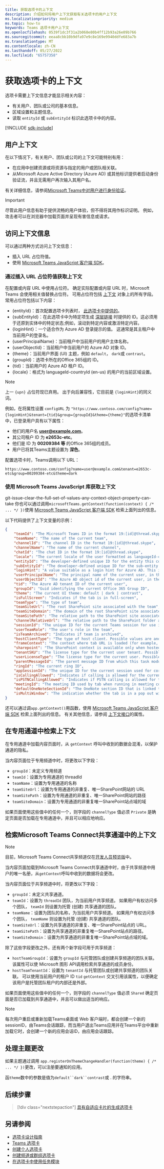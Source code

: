 ```yaml
---
title: 获取选项卡的上下文
description: 介绍如何将用户上下文获取有关选项卡的用户上下文
ms.localizationpriority: medium
ms.topic: how-to
keywords: Teams 选项卡用户上下文
ms.openlocfilehash: 0539f1dc3f31a2b068e80b4ff12b93a26e09b766
ms.sourcegitcommit: eeaa8cbb10b9dfa97e9c8e169e9940ddfe683a7b
ms.translationtype: MT
ms.contentlocale: zh-CN
ms.lasthandoff: 05/27/2022
ms.locfileid: "65757358"
---
```

# <a name="get-context-for-your-tab"></a>获取选项卡的上下文

选项卡需要上下文信息才能显示相关内容：

* 有关用户、团队或公司的基本信息。
* 区域设置和主题信息。
* 读取 `entityId` 或 `subEntityId` 标识此选项卡中的内容。

[!INCLUDE [sdk-include](~/includes/sdk-include.md)]

## <a name="user-context"></a>用户上下文

在以下情况下，有关用户、团队或公司的上下文可能特别有用：

* 在应用中创建资源或将资源与指定的用户或团队相关联。
* 从Microsoft Azure Active Directory (Azure AD) 或其他标识提供者启动身份验证流，并且无需用户再次输入其用户名。

有关详细信息，请参阅[Microsoft Teams中对用户进行身份验证](~/concepts/authentication/authentication.md)。

> [!IMPORTANT]
> 尽管此用户信息有助于提供流畅的用户体验，但不得将其用作标识证明。  例如，攻击者可以在浏览器中加载页面并呈现有害信息或请求。

## <a name="access-context-information"></a>访问上下文信息

可以通过两种方式访问上下文信息：

* 插入 URL 占位符值。
* 使用 [Microsoft Teams JavaScript 客户端 SDK](/javascript/api/overview/msteams-client)。

### <a name="get-context-by-inserting-url-placeholder-values"></a>通过插入 URL 占位符值获取上下文

在配置或内容 URL 中使用占位符。 确定实际配置或内容 URL 时，Microsoft Teams 会使用相关值替换占位符。 可用占位符包括 [上下文](/javascript/api/@microsoft/teams-js/microsoftteams.context?view=msteams-client-js-1.12.1&preserve-view=true) 对象上的所有字段。 常用占位符包括以下内容：

* {entityId}：首次配置选项卡列表时， [此选项卡中提供的](~/tabs/how-to/create-tab-pages/configuration-page.md)。
* {subEntityId}：在此选项卡中为特定项生成 [深层链接](~/concepts/build-and-test/deep-links.md) 时提供的 ID。这必须用于还原到实体中的特定状态;例如，滚动到特定内容或激活特定内容。
* {loginHint}：一个适合作为 Azure AD 登录提示的值。 这通常是其主租户中当前用户的登录名。
* {userPrincipalName}：当前租户中当前用户的用户主体名称。
* {userObjectId}：当前租户中当前用户的 Azure AD 对象 ID。
* {theme}：当前用户界面 (UI) 主题，例如 `default`， `dark`或 `contrast`。
* {groupId}：选项卡所在的Office 365组的 ID。
* {tid}：当前用户的 Azure AD 租户 ID。
* {locale}：格式为 languageId-countryId (en-us) 的用户的当前区域设置。

> [!NOTE]
> 上一 `{upn}` 占位符现已弃用。 出于向后兼容性，它目前是 `{loginHint}`的同义词。

例如，在将属性设置 `configURL` 为 `"https://www.contoso.com/config?name={loginHint}&tenant={tid}&group={groupId}&theme={theme}"`的选项卡清单中，已登录用户具有以下属性：

* 他们的用户名 **user@example.com**。
* 其公司租户 ID 为 **e2653c-etc**。
* 他们是 ID 为 **00209384 等** 的Office 365组的成员。
* 用户已将其Teams主题设置为 **深色**。

配置选项卡时，Teams调用以下 URL：

`https://www.contoso.com/config?name=user@example.com&tenant=e2653c-etc&group=00209384-etc&theme=dark`

### <a name="get-context-by-using-the-microsoft-teams-javascript-library"></a>使用 Microsoft Teams JavaScript 库获取上下文

git-issue-clear-the-full-set-of-values-any-context-object-property-can-take 你也可以通过调用`microsoftTeams.getContext(function(context) { /* ... */ })`使用 [Microsoft Teams JavaScript 客户端 SDK](/javascript/api/overview/msteams-client) 检索上面列出的信息。

以下代码提供了上下文变量的示例：

```json
{
    "teamId": "The Microsoft Teams ID in the format 19:[id]@thread.skype",
    "teamName": "The name of the current team",
    "channelId": "The channel ID in the format 19:[id]@thread.skype",
    "channelName": "The name of the current channel",
    "chatId": "The chat ID in the format 19:[id]@thread.skype",
    "locale": "The current locale of the user formatted as languageId-countryId (for example, en-us)",
    "entityId": "The developer-defined unique ID for the entity this content points to",
    "subEntityId": "The developer-defined unique ID for the sub-entity this content points to",
    "loginHint": "A value suitable as a login hint for Azure AD. This is usually the login name of the current user, in their home tenant",
    "userPrincipalName": "The principal name of the current user, in the current tenant",
    "userObjectId": "The Azure AD object id of the current user, in the current tenant",
    "tid": "The Azure AD tenant ID of the current user",
    "groupId": "Guid identifying the current Office 365 Group ID",
    "theme": "The current UI theme: default | dark | contrast",
    "isFullScreen": "Indicates if the tab is in full-screen",
    "teamType": "The type of team",
    "teamSiteUrl": "The root SharePoint site associated with the team",
    "teamSiteDomain": "The domain of the root SharePoint site associated with the team",
    "teamSitePath": "The relative path to the SharePoint site associated with the team",
    "channelRelativeUrl": "The relative path to the SharePoint folder associated with the channel",
    "sessionId": "The unique ID for the current Teams session for use in correlating telemetry data",
    "userTeamRole": "The user's role in the team",
    "isTeamArchived": "Indicates if team is archived",
    "hostClientType": "The type of host client. Possible values are android, ios, web, desktop, surfaceHub, teamsRoomsAndroid, teamsPhones, teamsDisplays rigel (deprecated, use teamsRoomsWindows instead)",
    "frameContext": "The context where tab URL is loaded (for example, content, task, setting, remove, sidePanel)",
    "sharepoint": "The SharePoint context is available only when hosted in SharePoint",
    "tenantSKU": "The license type for the current user tenant. Possible values are enterprise, free, edu, unknown",
    "userLicenseType": "The license type for the current user. Possible values are E1, E3, and E5 enterprise plans",
    "parentMessageId": "The parent message ID from which this task module is launched",
    "ringId": "The current ring ID",
    "appSessionId": "The unique ID for the current session used for correlating telemetry data",
    "isCallingAllowed": "Indicates if calling is allowed for the current logged in user",
    "isPSTNCallingAllowed": "Indicates if PSTN calling is allowed for the current logged in user",
    "meetingId": "The meeting ID used by tab when running in meeting context",
    "defaultOneNoteSectionId": "The OneNote section ID that is linked to the channel",
    "isMultiWindow": "The indication whether the tab is in a pop out window"
}
```

还可以通过调`app.getContext()`用函数，使用 [Microsoft Teams JavaScript 客户端 SDK](/javascript/api/overview/msteams-client) 检索上面列出的信息。 有关其他信息，请参阅 [上下文接口](/javascript/api/@microsoft/teams-js/app.context?view=msteams-client-js-latest&preserve-view=true)的属性。


## <a name="retrieve-context-in-private-channels"></a>在专用通道中检索上下文

在专用通道中加载内容页面时，从 `getContext` 呼叫中收到的数据会混淆，以保护通道的隐私。

当内容页面位于专用频道中时，将更改以下字段：

* `groupId`：未定义专用频道
* `teamId`：设置为专用通道的 threadId
* `teamName`：设置为专用通道的名称
* `teamSiteUrl`：设置为专用通道的非重复、唯一SharePoint网站的 URL
* `teamSitePath`：设置为专用通道的非重复、唯一SharePoint网站的路径
* `teamSiteDomain`：设置为专用通道的非重复唯一SharePoint站点域的域

如果页面使用这些值中的任何一个，则字段的 `channelType` 值必须 `Private` 是确定页面是否加载在专用通道中，并且可以相应地响应。

## <a name="retrieve-context-in-microsoft-teams-connect-shared-channels"></a>检索Microsoft Teams Connect共享通道中的上下文

> [!NOTE]
> 目前，Microsoft Teams Connect共享频道仅在[开发人员预览版](../../resources/dev-preview/developer-preview-intro.md)中。

当内容页面加载到Microsoft Teams Connect共享通道中时，由于共享频道中用户的唯一名册，从`getContext`呼叫中收到的数据将会更改。

当内容页面位于共享频道中时，将更改以下字段：

* `groupId`：未定义共享通道。
* `teamId`：设置为 `threadId` 团队，为当前用户共享频道。 如果用户有权访问多个团队， `teamId` 则设置为托管 (创建) 共享通道的团队。
* `teamName`：设置为团队的名称，为当前用户共享频道。 如果用户有权访问多个团队， `teamName` 则设置为托管 (创建) 共享通道的团队。
* `teamSiteUrl`：设置为共享通道的非重复、唯一SharePoint站点的 URL。
* `teamSitePath`：设置为共享通道的非重复唯一SharePoint站点的路径。
* `teamSiteDomain`：设置为共享通道的非重复唯一SharePoint站点域的域。

除了这些字段更改之外，还有两个新字段可用于共享频道：

* `hostTeamGroupId`：设置为 `groupId` 与托管团队或创建共享频道的团队关联。 该属性可以使 Microsoft 图形 API调用检索共享通道的成员身份。
* `hostTeamTenantId`：设置为 `tenantId` 与托管团队或创建共享频道的团队关联。 可以使用当前用户的租户 ID `tid` `getContext` 交叉引用该属性，以便确定该用户是托管团队租户的内部还是外部。

如果页面使用这些值中的任何一个，则字段的 `channelType` 值必须 `Shared` 确定页面是否已加载到共享通道中，并且可以做出适当的响应。

> [!NOTE]
> 每次用户重启或重新加载Teams桌面或 Web 客户端时，都会创建一个新的 sessionID，由Teams会话跟踪，而当用户退出Teams应用并在Teams平台中重新加载它时，会创建一个新的应用会话ID，由应用会话跟踪。

## <a name="handle-theme-change"></a>处理主题更改

如果主题通过调用 `app.registerOnThemeChangeHandler(function(theme) { /* ... */ })`更改，可以注册要通知的应用。

函`theme`数中的参数是值为`default``dark``contrast`或 . 的字符串。

## <a name="next-step"></a>后续步骤

> [!div class="nextstepaction"]
> [具有自适应卡片的生成选项卡](~/tabs/how-to/build-adaptive-card-tabs.md)

## <a name="see-also"></a>另请参阅

* [选项卡设计指南](../../tabs/design/tabs.md)
* [Teams 选项卡](~/tabs/what-are-tabs.md)
* [创建个人选项卡](~/tabs/how-to/create-personal-tab.md)
* [创建频道或群组选项卡](~/tabs/how-to/create-channel-group-tab.md)
* [在选项卡中使用任务模块](~/task-modules-and-cards/task-modules/task-modules-tabs.md)
